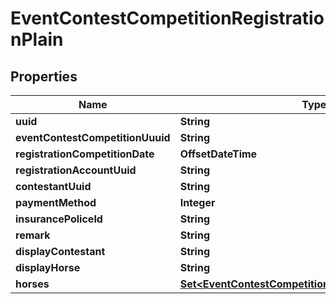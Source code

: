 

# EventContestCompetitionRegistrationPlain


## Properties

Name | Type | Description | Notes
------------ | ------------- | ------------- | -------------
**uuid** | **String** |  | 
**eventContestCompetitionUuuid** | **String** |  | 
**registrationCompetitionDate** | **OffsetDateTime** |  |  [optional]
**registrationAccountUuid** | **String** |  |  [optional]
**contestantUuid** | **String** |  |  [optional]
**paymentMethod** | **Integer** |  |  [optional]
**insurancePoliceId** | **String** |  |  [optional]
**remark** | **String** |  |  [optional]
**displayContestant** | **String** |  |  [optional]
**displayHorse** | **String** |  |  [optional]
**horses** | [**Set&lt;EventContestCompetitionRegistrationHorsePlain&gt;**](EventContestCompetitionRegistrationHorsePlain.md) |  |  [optional]



